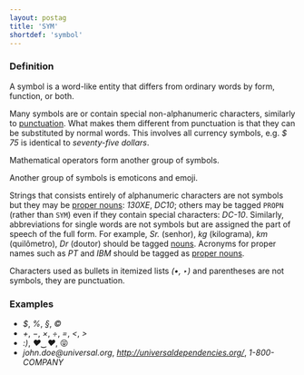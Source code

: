 ```yaml
---
layout: postag
title: 'SYM'
shortdef: 'symbol'
---
```


### Definition

A symbol is a word-like entity that differs from ordinary words by
form, function, or both.

Many symbols are or contain special non-alphanumeric characters,
similarly to [punctuation](PUNCT).  What makes them different from
punctuation is that they can be substituted by normal words.  This
involves all currency symbols, e.g. _$ 75_ is identical to
_seventy-five dollars_.

Mathematical operators form another group of symbols.

Another group of symbols is emoticons and emoji.

Strings that consists entirely of alphanumeric characters are not
symbols but they may be [proper nouns](PROPN): _130XE_, _DC10_; others
may be tagged `PROPN` (rather than `SYM`) even if they contain special
characters: _DC-10_. Similarly, abbreviations for single words are not
symbols but are assigned the part of speech of the full form. For
example, _Sr._ (senhor), _kg_ (kilograma), _km_ (quilômetro), _Dr_
(doutor) should be tagged [nouns](NOUN). Acronyms for proper names
such as _PT_ and _IBM_ should be tagged as [proper nouns](PROPN).

Characters used as bullets in itemized lists _(•, ‣)_ and parentheses
are not symbols, they are punctuation.

### Examples

- _$_, _%_, _§_, _©_
- _+_, _−_, _×_, _÷_, _=_, _<_, _>_
- _:)_, _♥‿♥_, 😝
- _john.doe@universal.org_, _http://universaldependencies.org/_,
  _1-800-COMPANY_
